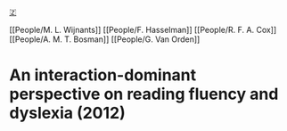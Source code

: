 [🇿](zotero://select/library/items/Z23G3EEQ)

[[People/M. L. Wijnants]] [[People/F. Hasselman]] [[People/R. F. A. Cox]] [[People/A. M. T. Bosman]] [[People/G. Van Orden]] 
# An interaction-dominant perspective on reading fluency and dyslexia (2012)

